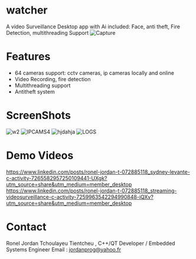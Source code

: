 # watcher
A video Surveillance Desktop app with Ai included: Face, anti theft, Fire Detection, multithreading Support
![Capture](https://github.com/user-attachments/assets/ba5415ea-b183-4c17-8fe7-fc585a781a4d)

# Features
- 64 cameras support: cctv cameras, ip cameras locally and online
- Video Recording, fire detection
- Multithreading support
- Antitheft system
# ScreenShots
![w2](https://github.com/user-attachments/assets/02b10ded-ab14-4f07-9c98-633ee6f809bb)
![IPCAMS4](https://github.com/user-attachments/assets/fc467af6-0c8a-4a2c-9ab6-2b8caea5a562)
![hjdahja](https://github.com/user-attachments/assets/b90f67b2-b378-453c-bfdf-229360569a55)
![LOGS](https://github.com/user-attachments/assets/f9af767e-6199-4e7e-9438-4a05d1dcff35)
# Demo Videos
https://www.linkedin.com/posts/ronel-jordan-t-072885118_sydney-levante-c-activity-7265582957250109441-UXgk?utm_source=share&utm_medium=member_desktop
https://www.linkedin.com/posts/ronel-jordan-t-072885118_streaming-videosurveillance-c-activity-7259963542294990848-iQXv?utm_source=share&utm_medium=member_desktop
# Contact
Ronel Jordan Tchoulayeu Tientcheu , C++/QT Developer / Embedded Systems Engineer
Email : jordanprog@yahoo.fr





